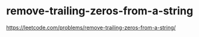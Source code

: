 # remove-trailing-zeros-from-a-string

https://leetcode.com/problems/remove-trailing-zeros-from-a-string/
